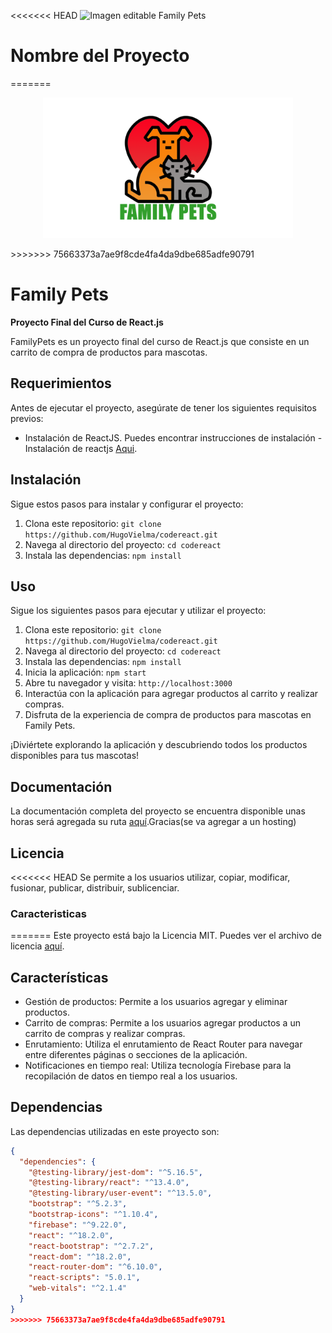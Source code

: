 <<<<<<< HEAD
![Imagen editable Family Pets](/imagenes/editable_Family_Pets2.png)

# Nombre del Proyecto
=======
<p align="center">
  <img src="public/imagenes/editable_Family_Pets2.png" alt="Family Pets" width="400">
</p>
>>>>>>> 75663373a7ae9f8cde4fa4da9dbe685adfe90791

# Family Pets

**Proyecto Final del Curso de React.js**

FamilyPets es un proyecto final del curso de React.js que consiste en un carrito de compra de productos para mascotas.

## Requerimientos

Antes de ejecutar el proyecto, asegúrate de tener los siguientes requisitos previos:

- Instalación de ReactJS. Puedes encontrar instrucciones de instalación - Instalación de reactjs [Aqui](http://https://react.dev/learn/add-react-to-an-existing-project "Aqui").

## Instalación

Sigue estos pasos para instalar y configurar el proyecto:

1. Clona este repositorio: `git clone https://github.com/HugoVielma/codereact.git`
2. Navega al directorio del proyecto: `cd codereact`
3. Instala las dependencias: `npm install`

## Uso

Sigue los siguientes pasos para ejecutar y utilizar el proyecto:

1. Clona este repositorio: `git clone https://github.com/HugoVielma/codereact.git`
2. Navega al directorio del proyecto: `cd codereact`
3. Instala las dependencias: `npm install`
4. Inicia la aplicación: `npm start`
5. Abre tu navegador y visita: `http://localhost:3000`
6. Interactúa con la aplicación para agregar productos al carrito y realizar compras.
7. Disfruta de la experiencia de compra de productos para mascotas en Family Pets.

¡Diviértete explorando la aplicación y descubriendo todos los productos disponibles para tus mascotas!


## Documentación

La documentación completa del proyecto se encuentra disponible unas horas será agregada su ruta [aquí](https://example.com).Gracias(se va agregar a un hosting)

## Licencia

<<<<<<< HEAD
Se permite a los usuarios utilizar, copiar, modificar, fusionar, publicar, distribuir, sublicenciar.

### Caracteristicas
=======
Este proyecto está bajo la Licencia MIT. Puedes ver el archivo de licencia [aquí](LICENSE).

## Características

- Gestión de productos: Permite a los usuarios agregar y eliminar productos.
- Carrito de compras: Permite a los usuarios agregar productos a un carrito de compras y realizar compras.
- Enrutamiento: Utiliza el enrutamiento de React Router para navegar entre diferentes páginas o secciones de la aplicación.
- Notificaciones en tiempo real: Utiliza tecnología Firebase para la recopilación de datos en tiempo real a los usuarios.

## Dependencias

Las dependencias utilizadas en este proyecto son:

```json
{
  "dependencies": {
    "@testing-library/jest-dom": "^5.16.5",
    "@testing-library/react": "^13.4.0",
    "@testing-library/user-event": "^13.5.0",
    "bootstrap": "^5.2.3",
    "bootstrap-icons": "^1.10.4",
    "firebase": "^9.22.0",
    "react": "^18.2.0",
    "react-bootstrap": "^2.7.2",
    "react-dom": "^18.2.0",
    "react-router-dom": "^6.10.0",
    "react-scripts": "5.0.1",
    "web-vitals": "^2.1.4"
  }
}
>>>>>>> 75663373a7ae9f8cde4fa4da9dbe685adfe90791

